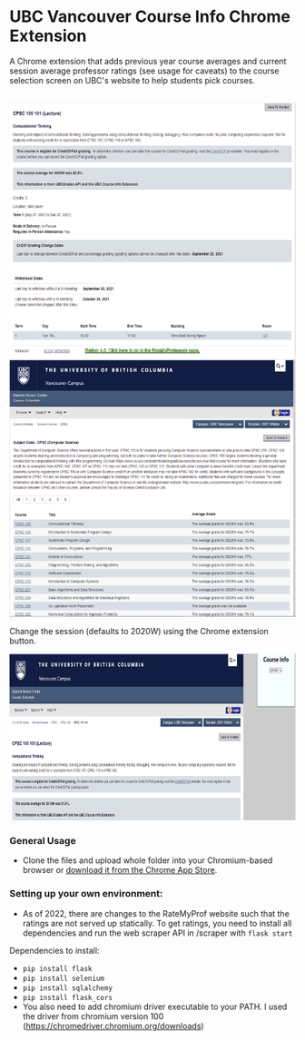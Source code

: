 # UBC Vancouver Course Info Chrome Extension

A Chrome extension that adds previous year course averages and current session average professor ratings (see usage for caveats) to the course selection screen on UBC's website to help students pick courses.

<br>

<img src = "Images/CourseView.PNG" width="602" height = "449">

<img src = "Images/TableView.PNG" width="601" height = "454">

Change the session (defaults to 2020W) using the Chrome extension button.

<img src = "Images/Settings.PNG" width="733" height = "294">


### General Usage

 - Clone the files and upload whole folder into your Chromium-based browser or [download it from the Chrome App Store](https://chrome.google.com/webstore/detail/course-info/aopmgfpchahgejjdcddfmonhnogcignk).

### Setting up your own environment:

 - As of 2022, there are changes to the RateMyProf website such that the ratings are not served up statically. To get ratings, you need to install all dependencies and run the web scraper API in /scraper with `flask start`

Dependencies to install:
- `pip install flask`
- `pip install selenium`
- `pip install sqlalchemy`
- `pip install flask_cors`
- You also need to add chromium driver executable to your PATH. I used the driver from chromium version 100 (https://chromedriver.chromium.org/downloads)



